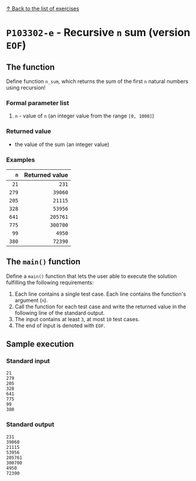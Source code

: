 
[↑ Back to the list of exercises](./README.md)

# `P103302-e` - Recursive `n` sum (version `EOF`)

## The function

Define function `n_sum`, which returns the sum of the first `n` natural numbers using recursion!

### Formal parameter list

1. `n` - value of `n` (an integer value from the range `[0, 1000]`)

### Returned value

* the value of the sum (an integer value)

### Examples

| `n` | Returned value | 
| ---: | --: | 
| `21` | `231` | 
| `279` | `39060` | 
| `205` | `21115` | 
| `328` | `53956` | 
| `641` | `205761` | 
| `775` | `300700` | 
| `99` | `4950` | 
| `380` | `72390` | 

## The `main()` function

Define a `main()` function that lets the user able to execute the solution fulfilling the following requirements:

1. Each line contains a single test case. Each line contains the function's argument (`n`).
1. Call the function for each test case and write the returned value in the following line of the standard output.
1. The input contains at least `3`, at most `10` test cases.
1. The end of input is denoted with `EOF`.

## Sample execution

### Standard input

```
21
279
205
328
641
775
99
380
```

### Standard output

```
231
39060
21115
53956
205761
300700
4950
72390
```